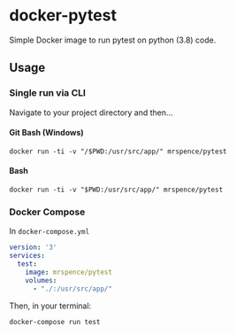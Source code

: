 # docker-pytest

Simple Docker image to run pytest on python (3.8) code.

## Usage

### Single run via CLI

Navigate to your project directory and then...

#### Git Bash (Windows)

```shell
docker run -ti -v "/$PWD:/usr/src/app/" mrspence/pytest
```

#### Bash

```shell
docker run -ti -v "$PWD:/usr/src/app/" mrspence/pytest
```

### Docker Compose

In `docker-compose.yml`
```yaml
version: '3'
services:
  test:
    image: mrspence/pytest
    volumes:
      - "./:/usr/src/app/"
```

Then, in your terminal:
```shell
docker-compose run test
```
